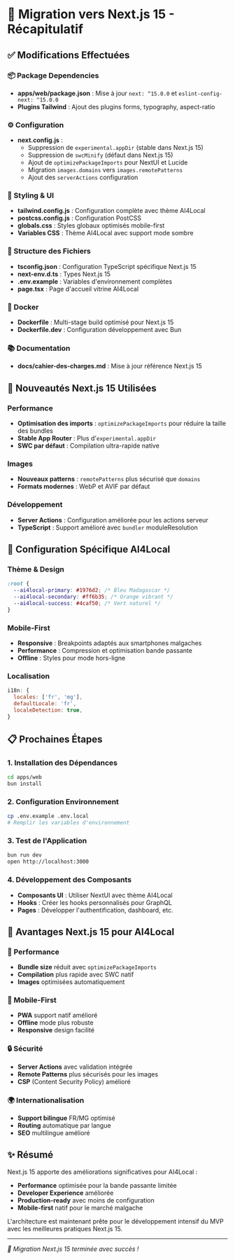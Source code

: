 # 📝 Migration vers Next.js 15 - Récapitulatif

## ✅ Modifications Effectuées

### 📦 Package Dependencies

- **apps/web/package.json** : Mise à jour `next: ^15.0.0` et `eslint-config-next: ^15.0.0`
- **Plugins Tailwind** : Ajout des plugins forms, typography, aspect-ratio

### ⚙️ Configuration

- **next.config.js** :
  - Suppression de `experimental.appDir` (stable dans Next.js 15)
  - Suppression de `swcMinify` (défaut dans Next.js 15)
  - Ajout de `optimizePackageImports` pour NextUI et Lucide
  - Migration `images.domains` vers `images.remotePatterns`
  - Ajout des `serverActions` configuration

### 🎨 Styling & UI

- **tailwind.config.js** : Configuration complète avec thème AI4Local
- **postcss.config.js** : Configuration PostCSS
- **globals.css** : Styles globaux optimisés mobile-first
- **Variables CSS** : Thème AI4Local avec support mode sombre

### 📁 Structure des Fichiers

- **tsconfig.json** : Configuration TypeScript spécifique Next.js 15
- **next-env.d.ts** : Types Next.js 15
- **.env.example** : Variables d'environnement complètes
- **page.tsx** : Page d'accueil vitrine AI4Local

### 🐳 Docker

- **Dockerfile** : Multi-stage build optimisé pour Next.js 15
- **Dockerfile.dev** : Configuration développement avec Bun

### 📚 Documentation

- **docs/cahier-des-charges.md** : Mise à jour référence Next.js 15

## 🚀 Nouveautés Next.js 15 Utilisées

### Performance

- **Optimisation des imports** : `optimizePackageImports` pour réduire la taille des bundles
- **Stable App Router** : Plus d'`experimental.appDir`
- **SWC par défaut** : Compilation ultra-rapide native

### Images

- **Nouveaux patterns** : `remotePatterns` plus sécurisé que `domains`
- **Formats modernes** : WebP et AVIF par défaut

### Développement

- **Server Actions** : Configuration améliorée pour les actions serveur
- **TypeScript** : Support amélioré avec `bundler` moduleResolution

## 🔧 Configuration Spécifique AI4Local

### Thème & Design

```css
:root {
  --ai4local-primary: #1976d2; /* Bleu Madagascar */
  --ai4local-secondary: #ff6b35; /* Orange vibrant */
  --ai4local-success: #4caf50; /* Vert naturel */
}
```

### Mobile-First

- **Responsive** : Breakpoints adaptés aux smartphones malgaches
- **Performance** : Compression et optimisation bande passante
- **Offline** : Styles pour mode hors-ligne

### Localisation

```javascript
i18n: {
  locales: ['fr', 'mg'],
  defaultLocale: 'fr',
  localeDetection: true,
}
```

## 📋 Prochaines Étapes

### 1. Installation des Dépendances

```bash
cd apps/web
bun install
```

### 2. Configuration Environnement

```bash
cp .env.example .env.local
# Remplir les variables d'environnement
```

### 3. Test de l'Application

```bash
bun run dev
open http://localhost:3000
```

### 4. Développement des Composants

- **Composants UI** : Utiliser NextUI avec thème AI4Local
- **Hooks** : Créer les hooks personnalisés pour GraphQL
- **Pages** : Développer l'authentification, dashboard, etc.

## 🎯 Avantages Next.js 15 pour AI4Local

### 🚄 Performance

- **Bundle size** réduit avec `optimizePackageImports`
- **Compilation** plus rapide avec SWC natif
- **Images** optimisées automatiquement

### 📱 Mobile-First

- **PWA** support natif amélioré
- **Offline** mode plus robuste
- **Responsive** design facilité

### 🔒 Sécurité

- **Server Actions** avec validation intégrée
- **Remote Patterns** plus sécurisés pour les images
- **CSP** (Content Security Policy) amélioré

### 🌍 Internationalisation

- **Support bilingue** FR/MG optimisé
- **Routing** automatique par langue
- **SEO** multilingue amélioré

## ✨ Résumé

Next.js 15 apporte des améliorations significatives pour AI4Local :

- **Performance** optimisée pour la bande passante limitée
- **Developer Experience** améliorée
- **Production-ready** avec moins de configuration
- **Mobile-first** natif pour le marché malgache

L'architecture est maintenant prête pour le développement intensif du MVP avec les meilleures pratiques Next.js 15.

---

_🎉 Migration Next.js 15 terminée avec succès !_
